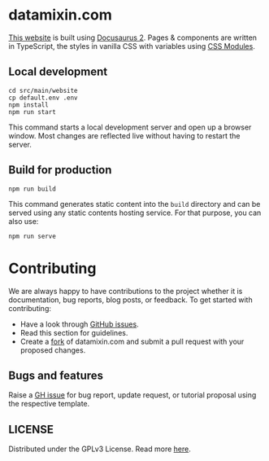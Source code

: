 # datamixin.com

[This website](https://www.datamixin.com/) is built using
[Docusaurus 2](https://v2.docusaurus.io/). Pages & components are written in
TypeScript, the styles in vanilla CSS with variables using
[CSS Modules](https://github.com/css-modules/css-modules).

## Local development

```script
cd src/main/website
cp default.env .env
npm install
npm run start
```

This command starts a local development server and open up a browser window.
Most changes are reflected live without having to restart the server.

## Build for production

```script
npm run build
```

This command generates static content into the `build` directory and can be
served using any static contents hosting service. For that purpose, you can also
use:

```script
npm run serve
```

# Contributing

We are always happy to have contributions to the project whether it is
documentation, bug reports, blog posts, or feedback. To get started with
contributing:

- Have a look through
  [GitHub issues](https://github.com/datamixin/datamixin.com/issues).
- Read this section for guidelines.
- Create a [fork](https://docs.github.com/en/get-started/quickstart/fork-a-repo)
  of datamixin.com and submit a pull request with your proposed changes.

## Bugs and features

Raise a [GH issue](https://github.com/questdb/questdb.io/issues/new/choose) for
bug report, update request, or tutorial proposal using the respective template.

## LICENSE

Distributed under the GPLv3 License. Read more [here](https://www.gnu.org/licenses/gpl-3.0.html).